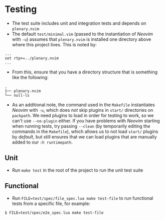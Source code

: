 # Testing

- The test suite includes unit and integration tests and depends on `plenary.nvim`
- The default `test/minimal.vim` (passed to the instantiation of _Neovim_ with
  `-u`) assumes that `plenary.nvim` is installed one directory above where this
  project lives. This is noted by:

```
...
set rtp+=../plenary.nvim
...
```

- From this, ensure that you have a directory structure that is something like the
  following:

```
.
├── plenary.nvim
└── null-ls
```

- As an additional note, the command used in the `Makefile` instantiates _Neovim_ with
  `-u`, which does _not_ skip plugins in `start/` directories on `packpath`. We need
  plugins to load in order for testing to work, so we can't use `--no-plugin` either.
  If you have problems with _Neovim_ starting when running tests, try passing `--clean`
  (by temporarily editing the commands in the `Makefile`), which allows us to not load
  `start/` plugins by _default_, but still ensures that we can load plugins that are
  manually added to our `:h runtimepath`.

## Unit

- Run `make test` in the root of the project to run the unit test suite

## Functional

- Run `FILE=test/spec/file_spec.lua make test-file` to run functional tests from
  a specific file, for example:

```
$ FILE=test/spec/e2e_spec.lua make test-file
```
